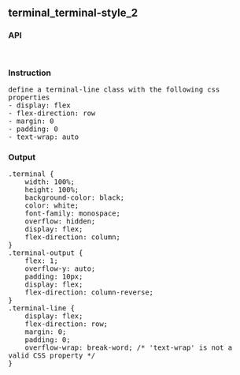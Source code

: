 ## terminal_terminal-style_2
### API

<pre style='text-wrap: wrap'>

</pre>
### Instruction

<pre style='text-wrap: wrap'>
define a terminal-line class with the following css properties
- display: flex
- flex-direction: row
- margin: 0
- padding: 0
- text-wrap: auto
</pre>
### Output

<pre style='text-wrap: wrap'>
.terminal {
    width: 100%;
    height: 100%;
    background-color: black;
    color: white;
    font-family: monospace;
    overflow: hidden;
    display: flex;
    flex-direction: column;
}
.terminal-output {
    flex: 1;
    overflow-y: auto;
    padding: 10px;
    display: flex;
    flex-direction: column-reverse;
}
.terminal-line {
    display: flex;
    flex-direction: row;
    margin: 0;
    padding: 0;
    overflow-wrap: break-word; /* 'text-wrap' is not a valid CSS property */
}

</pre>
